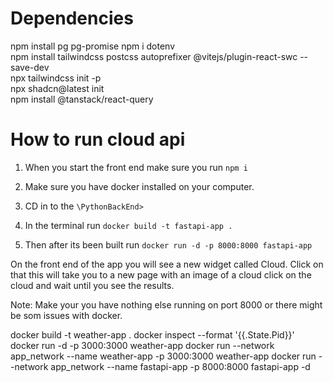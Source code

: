 # Dependencies

npm install pg pg-promise
npm i dotenv  
npm install tailwindcss postcss autoprefixer @vitejs/plugin-react-swc --save-dev  
npx tailwindcss init -p  
npx shadcn@latest init  
npm install @tanstack/react-query

# How to run cloud api

1. When you start the front end make sure you run `npm i`
2. Make sure you have docker installed on your computer.

3. CD in to the `\PythonBackEnd>`

4. In the terminal run `docker build -t fastapi-app .`
5. Then after its been built run `docker run -d -p 8000:8000 fastapi-app`

On the front end of the app you will see a new widget called Cloud.
Click on that this will take you to a new page with an image of a cloud click on the cloud and wait until you see the results.

Note: Make your you have nothing else running on port 8000 or there might be som issues with docker.

docker build -t weather-app .
docker inspect --format '{{.State.Pid}}'
docker run -d -p 3000:3000 weather-app
docker run --network app_network --name weather-app -p 3000:3000 weather-app
docker run --network app_network --name fastapi-app -p 8000:8000 fastapi-app -d
